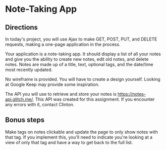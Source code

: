 # Note-Taking App

## Directions

In today's project, you will use Ajax to make GET, POST, PUT, and DELETE requests, making a one-page application in the process.

Your application is a note-taking app. It should display a list of all your notes and give you the ability to create new notes, edit old notes, and delete notes. Notes are made up of a title, text, optional tags, and the date/time most recently updated.

No wireframe is provided. You will have to create a design yourself. Looking at Google Keep may provide some inspiration.

The API you will use to retrieve and store your notes is https://notes-api.glitch.me/. This API was created for this assignment. If you encounter any errors with it, contact Clinton.

## Bonus steps

Make tags on notes clickable and update the page to only show notes with that tag. If you implement this, you'll need to indicate you're looking at a view of only that tag and have a way to get back to the full list.
